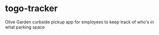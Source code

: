 # togo-tracker
Olive Garden curbside pickup app for employees to keep track of who's in what parking space

